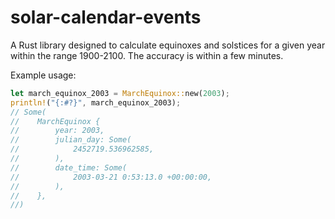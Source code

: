 # solar-calendar-events

A Rust library designed to calculate equinoxes and solstices for a given year within the range 1900-2100. The accuracy is within a few minutes.

Example usage:

``` rust
let march_equinox_2003 = MarchEquinox::new(2003);
println!("{:#?}", march_equinox_2003);
// Some(
//    MarchEquinox {
//        year: 2003,
//        julian_day: Some(
//            2452719.536962585,
//        ),
//        date_time: Some(
//            2003-03-21 0:53:13.0 +00:00:00,
//        ),
//    },
//)
```

